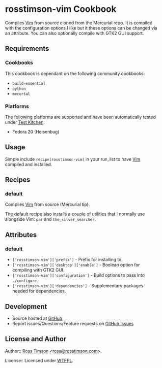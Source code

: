 rosstimson-vim Cookbook
=======================

Compiles [Vim][vim] from source cloned from the Mercurial repo.  It is compiled
with the configuration options I like but it these options can be changed via
an attribute.  You can also optionally compile with GTK2 GUI support.

Requirements
------------

### Cookbooks

This cookbook is dependant on the following community cookbooks:

* `build-essential`
* `python`
* `mecurial`

### Platforms

The following platforms are supported and have been automatically tested under
[Test Kitchen][testkitchen]:

* Fedora 20 (Heisenbug)

Usage
-----

Simple include `recipe[rosstimson-vim]` in your run_list to have [Vim][vim]
compiled and installed.

Recipes
-------

### default

Compiles [Vim][vim] from source (Mercurial tip).

The default recipe also installs a couple of utilities that I normally
use alongside Vim: `par` and `the_silver_searcher`.

Attributes
----------

### default

* `['rosstimson-vim']['prefix']` - Prefix for installing to.
* `['rosstimson-vim']['desktop']['enable']` - Boolean option for compiling with GTK2 GUI.
* `['rosstimson-vim']['configuration']` - Build options to pass into `./configure`.
* `['rosstimson-vim']['dependencies']` - Supplementary packages needed for dependencies.

Development
-----------

* Source hosted at [GitHub][repo]
* Report issues/Questions/Feature requests on [GitHub Issues][issues]

License and Author
------------------

Author:: [Ross Timson][rosstimson]
<[ross@rosstimson.com](mailto:ross@rosstimson.com)>.

License:: Licensed under [WTFPL][wtfpl].


[rosstimson]:         https://rosstimson.com
[repo]:               https://github.com/rosstimson/chef-rosstimson-vim
[issues]:             https://github.com/rosstimson/chef-rosstimson-vim/issues
[wtfpl]:              http://www.wtfpl.net/
[vim]:                http://www.vim.org
[chefspec]:           https://github.com/sethvargo/chefspec
[foodcritic]:         https://github.com/acrmp/foodcritic
[rubocop]:            https://github.com/bbatsov/rubocop
[serverspec]:         https://github.com/serverspec/serverspec
[testkitchen]:        https://github.com/test-kitchen/test-kitchen
